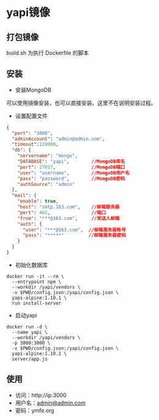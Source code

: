 # yapi镜像

## 打包镜像
build.sh 为执行 Dockerfile 的脚本

## 安装
- 安装MongoDB

可以使用镜像安装，也可以直接安装。这里不在说明安装过程。

- 设置配置文件

```json
{
  "port": "3000",
  "adminAccount": "admin@admin.com",
  "timeout":120000,
  "db": {
    "servername": "mongo",
    "DATABASE": "yapi",        //MongoDB库名
    "port": 27017,             //MongoDB端口
    "user": "username",        //MongoDB用户名
    "pass": "password",        //MongoDB密码
    "authSource": "admin"
  },
  "mail": {
    "enable": true,
    "host": "smtp.163.com",    //邮箱服务器
    "port": 465,               //端口
    "from": "***@163.com",     //发送人邮箱
    "auth": {
      "user": "***@163.com",  //邮箱服务器账号
      "pass": "*****"         //邮箱服务器密码
    }
  }
}
```

- 初始化数据库

```shell script
docker run -it --rm \
  --entrypoint npm \
  --workdir /yapi/vendors \
  -v $PWD/config.json:/yapi/config.json \
  yapi-alpine:1.10.1 \
  run install-server
```

- 启动yapi

```shell script
docker run -d \
  --name yapi \
  --workdir /yapi/vendors \
  -p 3000:3000 \
  -v $PWD/config.json:/yapi/config.json \
  yapi-alpine:1.10.1 \
  server/app.js
```

## 使用

- 访问：http://ip:3000
- 用户名：admin@admin.com
- 密码：ymfe.org